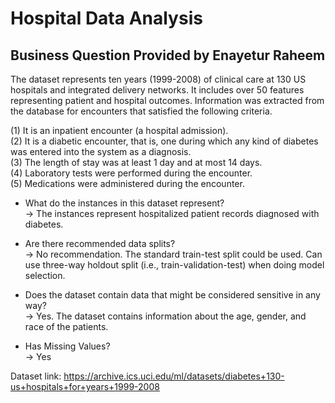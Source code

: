 # Hospital Data Analysis 
## Business Question Provided by Enayetur Raheem
The dataset represents ten years (1999-2008) of clinical care at 130 US hospitals and integrated delivery networks. It includes over 50 features representing patient and hospital outcomes. Information was extracted from the database for encounters that satisfied the following criteria.

(1)	It is an inpatient encounter (a hospital admission).<br>
(2)	It is a diabetic encounter, that is, one during which any kind of diabetes was entered into the system as a diagnosis.<br>
(3)	The length of stay was at least 1 day and at most 14 days.<br>
(4)	Laboratory tests were performed during the encounter.<br>
(5)	Medications were administered during the encounter.<br>

- What do the instances in this dataset represent?<br>
→ The instances represent hospitalized patient records diagnosed with diabetes.

- Are there recommended data splits?<br>
→ No recommendation. The standard train-test split could be used. Can use three-way holdout split (i.e., train-validation-test) when doing model selection.

- Does the dataset contain data that might be considered sensitive in any way?<br>
→ Yes. The dataset contains information about the age, gender, and race of the patients.

- Has Missing Values?<br>
→ Yes 

Dataset link: https://archive.ics.uci.edu/ml/datasets/diabetes+130-us+hospitals+for+years+1999-2008
